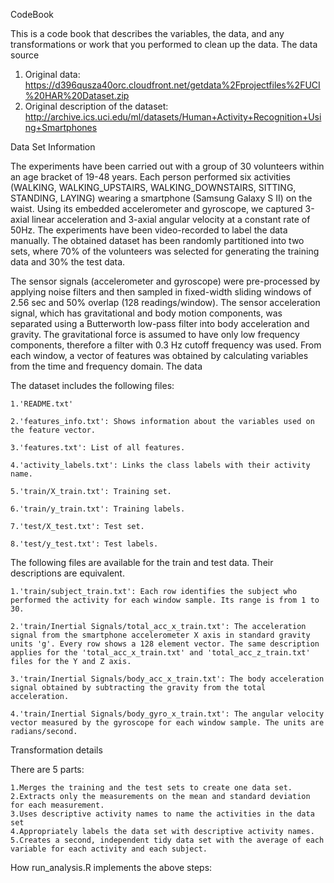 CodeBook

This is a code book that describes the variables, the data, and any transformations or work that you performed to clean up the data.
The data source

1. Original data: https://d396qusza40orc.cloudfront.net/getdata%2Fprojectfiles%2FUCI%20HAR%20Dataset.zip
2. Original description of the dataset: http://archive.ics.uci.edu/ml/datasets/Human+Activity+Recognition+Using+Smartphones

Data Set Information

The experiments have been carried out with a group of 30 volunteers within an age bracket of 19-48 years. Each person performed six activities (WALKING, WALKING_UPSTAIRS, WALKING_DOWNSTAIRS, SITTING, STANDING, LAYING) wearing a smartphone (Samsung Galaxy S II) on the waist. Using its embedded accelerometer and gyroscope, we captured 3-axial linear acceleration and 3-axial angular velocity at a constant rate of 50Hz. The experiments have been video-recorded to label the data manually. The obtained dataset has been randomly partitioned into two sets, where 70% of the volunteers was selected for generating the training data and 30% the test data.

The sensor signals (accelerometer and gyroscope) were pre-processed by applying noise filters and then sampled in fixed-width sliding windows of 2.56 sec and 50% overlap (128 readings/window). The sensor acceleration signal, which has gravitational and body motion components, was separated using a Butterworth low-pass filter into body acceleration and gravity. The gravitational force is assumed to have only low frequency components, therefore a filter with 0.3 Hz cutoff frequency was used. From each window, a vector of features was obtained by calculating variables from the time and frequency domain.
The data

The dataset includes the following files:

    1.'README.txt'

    2.'features_info.txt': Shows information about the variables used on the feature vector.

    3.'features.txt': List of all features.

    4.'activity_labels.txt': Links the class labels with their activity name.

    5.'train/X_train.txt': Training set.

    6.'train/y_train.txt': Training labels.

    7.'test/X_test.txt': Test set.

    8.'test/y_test.txt': Test labels.

The following files are available for the train and test data. Their descriptions are equivalent.

    1.'train/subject_train.txt': Each row identifies the subject who performed the activity for each window sample. Its range is from 1 to 30.

    2.'train/Inertial Signals/total_acc_x_train.txt': The acceleration signal from the smartphone accelerometer X axis in standard gravity units 'g'. Every row shows a 128 element vector. The same description applies for the 'total_acc_x_train.txt' and 'total_acc_z_train.txt' files for the Y and Z axis.

    3.'train/Inertial Signals/body_acc_x_train.txt': The body acceleration signal obtained by subtracting the gravity from the total acceleration.

    4.'train/Inertial Signals/body_gyro_x_train.txt': The angular velocity vector measured by the gyroscope for each window sample. The units are radians/second.

Transformation details

There are 5 parts:

    1.Merges the training and the test sets to create one data set.
    2.Extracts only the measurements on the mean and standard deviation for each measurement.
    3.Uses descriptive activity names to name the activities in the data set
    4.Appropriately labels the data set with descriptive activity names.
    5.Creates a second, independent tidy data set with the average of each variable for each activity and each subject.

How run_analysis.R implements the above steps:

